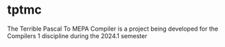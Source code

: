 # tptmc
The Terrible Pascal To MEPA Compiler is a project being developed for the Compilers 1 discipline during the 2024.1 semester
